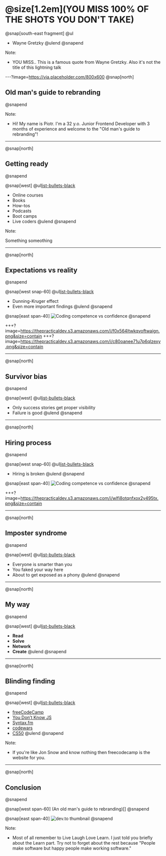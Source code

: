 # @size[1.2em](YOU MISS 100% OF THE SHOTS YOU DON'T TAKE)
@snap[south-east fragment]
@ul[](false)
- Wayne Gretzky
@ulend
@snapend

Note:

- YOU MISS.. This is a famous quote from Wayne Gretzky. Also it's not the title of this lightning talk

---?image=https://via.placeholder.com/800x600
@snap[north]
## Old man's guide to rebranding
@snapend

Note:

- Hi! My name is Piotr. I'm a 32 y.o. Junior Frontend Developer with 3 months of experience and welcome to the "Old man's guide to rebranding"!

---

@snap[north]
## Getting ready
@snapend

@snap[west]
@ul[list-bullets-black](false)
- Online courses
- Books
- How-tos
- Podcasts
- Boot camps
- Live coders
@ulend
@snapend

Note:

Something someothing

---
@snap[north]
## Expectations vs reality
@snapend

@snap[west snap-60]
@ul[list-bullets-black](false)
- Dunning-Kruger effect
- Even more important findings
@ulend
@snapend

@snap[east span-40]
![Coding competence vs confidence](https://thepracticaldev.s3.amazonaws.com/i/f0x564ltwkqvoftwaign.png)
@snapend

+++?image=https://thepracticaldev.s3.amazonaws.com/i/f0x564ltwkqvoftwaign.png&size=contain
+++?image=https://thepracticaldev.s3.amazonaws.com/i/c80oanee71u7p6qlzexy.png&size=contain

---

@snap[north]
## Survivor bias
@snapend

@snap[west]
@ul[list-bullets-black](false)
- Only success stories get proper visibility
- Failure is good
@ulend
@snapend

---

@snap[north]
## Hiring process
@snapend

@snap[west snap-60]
@ul[list-bullets-black](false)
- Hiring is broken
@ulend
@snapend

@snap[east span-40]
![Coding competence vs confidence](https://thepracticaldev.s3.amazonaws.com/i/wlfi8otqnfxox2y495tx.png)
@snapend

+++?image=https://thepracticaldev.s3.amazonaws.com/i/wlfi8otqnfxox2y495tx.png&size=contain

---

@snap[north]
## Imposter syndrome
@snapend

@snap[west]
@ul[list-bullets-black](false)
- Everyone is smarter than you
- You faked your way here
- About to get exposed as a phony
@ulend
@snapend

---

@snap[north]
## My way
@snapend

@snap[west]
@ul[list-bullets-black](false)
- **Read**
- **Solve**
- **Network**
- **Create**
@ulend
@snapend

---

@snap[north]
## Blinding finding
@snapend

@snap[west]
@ul[list-bullets-black](false)
- [freeCodeCamp](https://www.freecodecamp.org/)
- [You Don’t Know JS](https://github.com/getify/You-Dont-Know-JS)
- [Syntax.fm](https://syntax.fm/)
- [codewars](https://www.codewars.com)
- [CS50](https://www.edx.org/course/cs50s-introduction-computer-science-harvardx-cs50x)
@ulend
@snapend

Note: 

- If you're like Jon Snow and know nothing then freecodecamp is the website for you.

---

@snap[north]
## Conclusion
@snapend

@snap[west span-60]
(An old man's guide to rebranding)[]
@snapend

@snap[east span-40]
![dev.to thumbnail](https://via.placeholder.com/270x180.png)
@snapend

Note:

- Most of all remember to Live Laugh Love Learn. I just told you briefly about the Learn part. Try not to forget about the rest because "People make software but happy people make working software."


